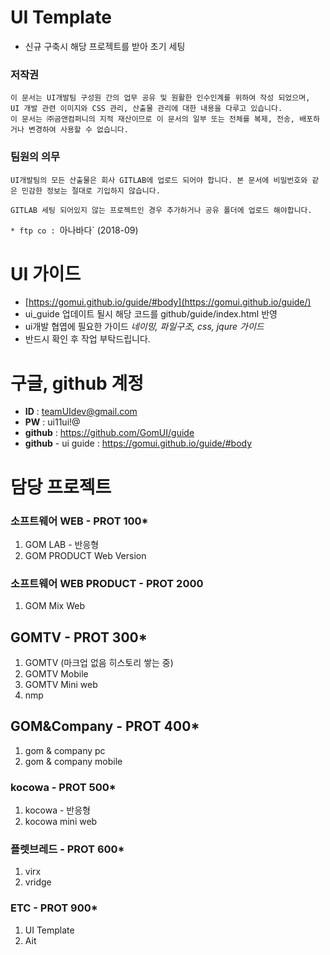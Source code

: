 # UI Template
* 신규 구축시 해당 프로젝트를 받아 초기 세팅

### **저작권**

    이 문서는 UI개발팀 구성원 간의 업무 공유 및 원활한 인수인계를 위하여 작성 되었으며,
    UI 개발 관련 이미지와 CSS 관리, 산출물 관리에 대한 내용을 다루고 있습니다.
    이 문서는 ㈜곰앤컴퍼니의 지적 재산이므로 이 문서의 일부 또는 전체를 복제, 전송, 배포하거나 변경하여 사용할 수 없습니다.

### **팀원의 의무**

    UI개발팀의 모든 산출물은 회사 GITLAB에 업로드 되어야 합니다. 본 문서에 비밀번호와 같은 민감한 정보는 절대로 기입하지 않습니다.

    GITLAB 세팅 되어있지 않는 프로젝트인 경우 추가하거나 공유 폴더에 업로드 해야합니다.


`* ftp co : `아나바다` (2018-09)

# UI 가이드
* [https://gomui.github.io/guide/#body](https://gomui.github.io/guide/)
* ui_guide 업데이트 될시 해당 코드를 github/guide/index.html 반영 
* ui개발 협엽에 필요한 가이드 _네이밍, 파일구조, css, jqure 가이드_
* 반드시 확인 후 작업 부탁드립니다.

# 구글, github 계정
* **ID** : teamUIdev@gmail.com
* **PW** : ui11ui!@
* **github** : https://github.com/GomUI/guide
* **github** - ui guide : https://gomui.github.io/guide/#body

# 담당 프로젝트
### 소프트웨어 WEB - PROT 100*
1. GOM LAB - 반응형 
2. GOM PRODUCT Web Version


### 소프트웨어 WEB PRODUCT - PROT 2000
1. GOM Mix Web

## GOMTV - PROT 300* 
1. GOMTV (마크업 없음 히스토리 쌓는 중)
2. GOMTV Mobile
3. GOMTV Mini web
4. nmp


## GOM&Company - PROT 400* 
1. gom & company pc
2. gom & company mobile

### kocowa - PROT 500*
1. kocowa - 반응형
2. kocowa mini web 


### 플렛브레드 - PROT 600*
1. virx
2. vridge
 
### ETC - PROT 900*
1. UI Template
2. Ait

